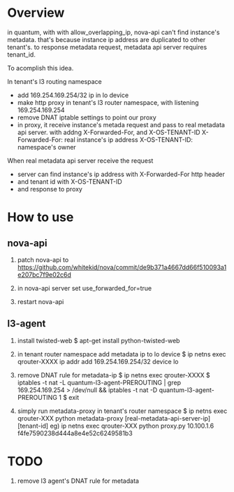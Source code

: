 # Overview
in quantum, with with allow_overlapping_ip, nova-api can't find instance's metadata.
that's because instance ip address are duplicated to other tenant's. to response metadata request, metadata api server requires tenant_id.

To acomplish this idea.

In tenant's l3 routing namespace
- add 169.254.169.254/32 ip in lo device
- make http proxy in tenant's l3 router namespace, with listening 169.254.169.254
- remove DNAT iptable settings to point our proxy
- in proxy, it receive instance's metada request and pass to real metadata api server. with addng X-Forwarded-For, and X-OS-TENANT-ID
  X-Forwarded-For: real instance's ip address
  X-OS-TENANT-ID: namespace's owner

When real metadata api server receive the request
- server can find instance's ip address with X-Forwarded-For http header
- and tenant id with X-OS-TENANT-ID
- and response to proxy

# How to use
## nova-api
1. patch nova-api to 
   https://github.com/whitekid/nova/commit/de9b371a4667dd66f510093a1e207bc7f9e02c6d

2. in nova-api server set use_forwarded_for=true

3. restart nova-api

## l3-agent
1. install twisted-web
  $ apt-get install python-twisted-web

2. in tenant router namespace add metadata ip to lo device
   $ ip netns exec qrouter-XXXX ip addr add 169.254.169.254/32 device lo

3. remove DNAT rule for metadata-ip
   $ ip netns exec qrouter-XXXX
   $ iptables -t nat -L quantum-l3-agent-PREROUTING | grep 169.254.169.254 > /dev/null && iptables -t nat -D quantum-l3-agent-PREROUTING 1
   $ exit

4. simply run metadata-proxy in tenant's router namespace
  $ ip netns exec qrouter-XXX python metadata-proxy [real-metadata-api-server-ip] [tenant-id]
  eg) ip netns exec qrouter-XXX python proxy.py 10.100.1.6 f4fe7590238d444a8e4e52c6249581b3


# TODO
1. remove l3 agent's DNAT rule for metadata

